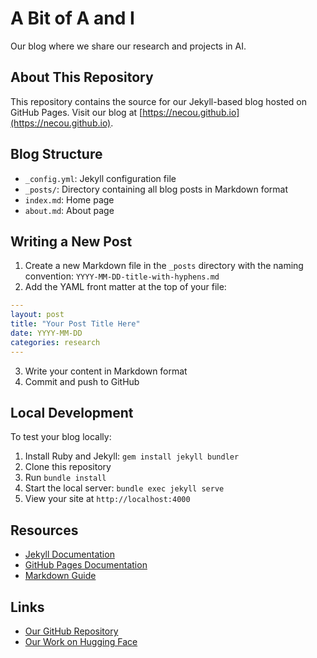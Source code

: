 # A Bit of A and I

Our blog where we share our research and projects in AI.

## About This Repository

This repository contains the source for our Jekyll-based blog hosted on GitHub Pages.
Visit our blog at [https://necou.github.io](https://necou.github.io).

## Blog Structure

- `_config.yml`: Jekyll configuration file
- `_posts/`: Directory containing all blog posts in Markdown format
- `index.md`: Home page
- `about.md`: About page

## Writing a New Post

1. Create a new Markdown file in the `_posts` directory with the naming convention: `YYYY-MM-DD-title-with-hyphens.md`
2. Add the YAML front matter at the top of your file:
```yaml
---
layout: post
title: "Your Post Title Here"
date: YYYY-MM-DD
categories: research
---
```
3. Write your content in Markdown format
4. Commit and push to GitHub

## Local Development

To test your blog locally:

1. Install Ruby and Jekyll: `gem install jekyll bundler`
2. Clone this repository
3. Run `bundle install`
4. Start the local server: `bundle exec jekyll serve`
5. View your site at `http://localhost:4000`

## Resources

- [Jekyll Documentation](https://jekyllrb.com/docs/)
- [GitHub Pages Documentation](https://docs.github.com/en/pages)
- [Markdown Guide](https://www.markdownguide.org/)

## Links

- [Our GitHub Repository](https://github.com/NECOU)
- [Our Work on Hugging Face](https://huggingface.co/NECOUDBFM/Jellyfish)
